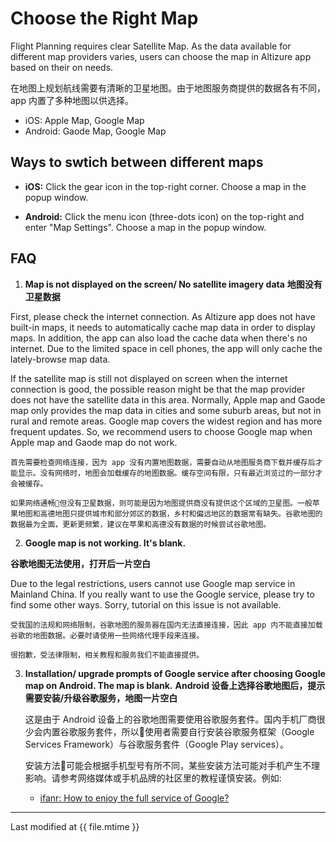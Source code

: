 # Choose the Right Map

Flight Planning requires clear Satellite Map. As the data available for different map providers varies, users can choose the map in Altizure app based on their on needs.

在地图上规划航线需要有清晰的卫星地图。由于地图服务商提供的数据各有不同，app 内置了多种地图以供选择。

* iOS: Apple Map, Google Map
* Android: Gaode Map, Google Map

## Ways to swtich between different maps

* **iOS:** Click the gear icon in the top-right corner. Choose a map in the popup window.

* **Android:** Click the menu icon (three-dots icon) on the top-right and enter "Map Settings". Choose a map in the popup window.

## FAQ

1. **Map is not displayed on the screen/ No satellite imagery data**
**地图没有卫星数据**

  First, please check the internet connection. As Altizure app does not have built-in maps, it needs to automatically cache map data in order to display maps. In addition, the app can also load the cache data when there's no internet. Due to the limited space in cell phones, the app will only cache the lately-browse map data.

  If the satellite map is still not displayed on screen when the internet connection is good, the possible reason might be that the map provider does not have the satellite data in this area. Normally, Apple map and Gaode map only provides the map data in cities and some suburb areas, but not in rural and remote areas. Google map covers the widest region and has more frequent updates. So, we recommend users to choose Google map when Apple map and Gaode map do not work.
    
    首先需要检查网络连接，因为 app 没有内置地图数据，需要自动从地图服务商下载并缓存后才能显示。没有网络时，地图会加载缓存的地图数据。缓存空间有限，只有最近浏览过的一部分才会被缓存。

    如果网络通畅但没有卫星数据，则可能是因为地图提供商没有提供这个区域的卫星图。一般苹果地图和高德地图只提供城市和部分郊区的数据，乡村和偏远地区的数据常有缺失。谷歌地图的数据最为全面，更新更频繁，建议在苹果和高德没有数据的时候尝试谷歌地图。

2. **Google map is not working. It's blank.**

  **谷歌地图无法使用，打开后一片空白**

  Due to the legal restrictions, users cannot use Google map service in Mainland China. If you really want to use the Google service, please try to find some other ways.
  Sorry, tutorial on this issue is not available.
  
    受我国的法规和网络限制，谷歌地图的服务器在国内无法直接连接，因此 app 内不能直接加载谷歌的地图数据。必要时请使用一些网络代理手段来连接。

    很抱歉，受法律限制，相关教程和服务我们不能直接提供。

3. **Installation/ upgrade prompts of Google service after choosing Google map on Android. The map is blank.**
  **Android 设备上选择谷歌地图后，提示需要安装/升级谷歌服务，地图一片空白**

    这是由于 Android 设备上的谷歌地图需要使用谷歌服务套件。国内手机厂商很少会内置谷歌服务套件，所以使用者需要自行安装谷歌服务框架（Google Services Framework）与谷歌服务套件（Google Play services）。

    安装方法可能会根据手机型号有所不同，某些安装方法可能对手机产生不理影响。请参考网络媒体或手机品牌的社区里的教程谨慎安装。例如:

    * [ifanr: How to enjoy the full service of Google?](http://www.ifanr.com/app/693456)

---

Last modified at {{ file.mtime }}